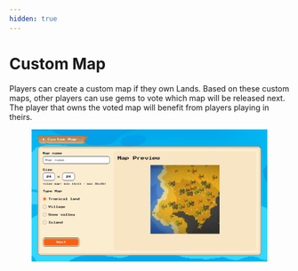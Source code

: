 ```yaml
---
hidden: true
---
```


# Custom Map

Players can create a custom map if they own Lands. Based on these custom maps, other players can use gems to vote which map will be released next. The player that owns the voted map will benefit from players playing in theirs.

<figure><img src="../.gitbook/assets/image (2) (1) (1).png" alt=""><figcaption></figcaption></figure>
